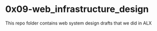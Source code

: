 # 0x09-web_infrastructure_design

This repo folder contains web system design drafts that we did in ALX 
